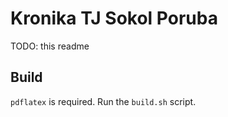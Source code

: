 # Kronika TJ Sokol Poruba

TODO: this readme

## Build

`pdflatex` is required. Run the `build.sh` script.
